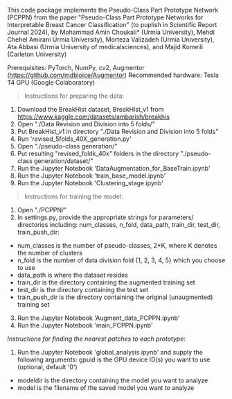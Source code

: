 
This code package implements the Pseudo-Class Part Prototype Network (PCPPN) from the paper "Pseudo-Class Part Prototype Networks for Interpretable Breast Cancer Classification"
(to puplish in Scientific Report Journal 2024), by Mohammad Amin Choukali* (Urmia University), Mehdi Chehel Amirani Urmia University),
Morteza Valizadeh (Urmia University), Ata Abbasi (Urmia University of medicalsciences), and Majid Komeili (Carleton University)

Prerequisites: PyTorch, NumPy, cv2, Augmentor (https://github.com/mdbloice/Augmentor)
Recommended hardware: Tesla T4 GPU (Google Colaboratory)

> Instructions for preparing the data:
1. Download the BreakHist dataset, BreakHist_v1 from https://www.kaggle.com/datasets/ambarish/breakhis
2. Open "./Data Revision and Division into 5 folds/"
3. Put BreakHist_v1 in directory "./Data Revision and Division into 5 folds"
4. Run 'revised_5folds_40X_generation.py'
5. Open "./pseudo-class generation/"
6. Put resulting "revised_foldk_40x" folders in the directory "./pseudo-class generation/dataset/"
7. Run the Jupyter Notebook 'DataAugmentation_for_BaseTrain.ipynb'
8. Run the Jupyter Notebook 'train_base_model.ipynb'
9. Run the Jupyter Notebook 'Clustering_stage.ipynb'

> Instructions for training the model:
1. Open "./PCPPN/"
2. In settings.py, provide the appropriate strings for parameters/ directories including:
num_classes, n_fold, data_path, train_dir, test_dir, train_push_dir:
- num_classes is the number of pseudo-classes, 2*K, where K denotes the number of clusters
- n_fold is the number of data division fold {1, 2, 3, 4, 5} which you choose to use  
- data_path is where the dataset resides
- train_dir is the directory containing the augmented training set
- test_dir is the directory containing the test set
- train_push_dir is the directory containing the original (unaugmented) training set
3. Run the Jupyter Notebook 'Augment_data_PCPPN.ipynb'
4. Run the Jupyter Notebook 'main_PCPPN.ipynb'

_Instructions for finding the nearest patches to each prototype_:
1. Run the Jupyter Notebook 'global_analysis.ipynb' and supply the following arguments:
  gpuid is the GPU device ID(s) you want to use (optional, default '0')
- modeldir is the directory containing the model you want to analyze
- model is the filename of the saved model you want to analyze

